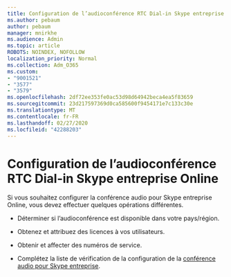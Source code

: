 ```yaml
---
title: Configuration de l’audioconférence RTC Dial-in Skype entreprise Online
ms.author: pebaum
author: pebaum
manager: mnirkhe
ms.audience: Admin
ms.topic: article
ROBOTS: NOINDEX, NOFOLLOW
localization_priority: Normal
ms.collection: Adm_O365
ms.custom:
- "9001521"
- "3577"
- "3579"
ms.openlocfilehash: 2df72ee353fe0ac53d98d64942beca4ea5f83659
ms.sourcegitcommit: 23d217597369d0ca585600f9454171e7c133c30e
ms.translationtype: MT
ms.contentlocale: fr-FR
ms.lasthandoff: 02/27/2020
ms.locfileid: "42288203"
---
```

# <a name="setup-pstn-dial-in-audio-conferencing-in-skype-for-business-online"></a>Configuration de l’audioconférence RTC Dial-in Skype entreprise Online

Si vous souhaitez configurer la conférence audio pour Skype entreprise Online, vous devez effectuer quelques opérations différentes. 

- Déterminer si l’audioconférence est disponible dans votre pays/région.

- Obtenez et attribuez des licences à vos utilisateurs.

- Obtenir et affecter des numéros de service.

- Complétez la liste de vérification de la configuration de la [conférence audio pour Skype entreprise](https://docs.microsoft.com/SkypeForBusiness/audio-conferencing-in-office-365/set-up-audio-conferencing).
